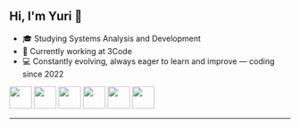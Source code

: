 ## Hi, I'm Yuri 👋

- 🎓 Studying Systems Analysis and Development
- 💼 Currently working at 3Code
- 💻 Constantly evolving, always eager to learn and improve — coding since 2022

<img src="https://cdn.jsdelivr.net/gh/devicons/devicon@latest/icons/nextjs/nextjs-original.svg" width="40" height="40"/> <img src="https://cdn.jsdelivr.net/gh/devicons/devicon@latest/icons/react/react-original.svg" width="40" height="40"/> <img src="https://cdn.jsdelivr.net/gh/devicons/devicon@latest/icons/csharp/csharp-original.svg" width="40" height="40"/> <img src="https://cdn.jsdelivr.net/gh/devicons/devicon@latest/icons/nestjs/nestjs-original.svg" width="40" height="40"/> <img src="https://cdn.jsdelivr.net/gh/devicons/devicon@latest/icons/nodejs/nodejs-original-wordmark.svg" width="40" height="40"/> <img loading="lazy" src="https://cdn.jsdelivr.net/gh/devicons/devicon/icons/git/git-original.svg" width="40" height="40"/>
          
---

